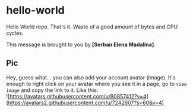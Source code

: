 # hello-world

Hello World repo. That's it. Waste of a good amount of bytes and CPU cycles.

This message is brought to you by **[Serban Elena Madalina]**.

## Pic

Hey, guess what... you can also add your account avatar (image). It's enough to right click on your avatar where you see it in a page, go to `view image` and copy the link to it.
Like this:  
![https://avatars.githubusercontent.com/u/80857412?v=4](https://avatars2.githubusercontent.com/u/7242607?s=60&v=4)
